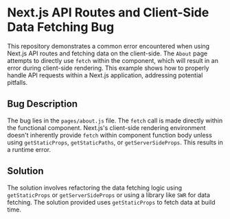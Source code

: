 # Next.js API Routes and Client-Side Data Fetching Bug

This repository demonstrates a common error encountered when using Next.js API routes and fetching data on the client-side.  The `About` page attempts to directly use `fetch` within the component, which will result in an error during client-side rendering. This example shows how to properly handle API requests within a Next.js application, addressing potential pitfalls.

## Bug Description

The bug lies in the `pages/about.js` file.  The `fetch` call is made directly within the functional component. Next.js's client-side rendering environment doesn't inherently provide `fetch` within component function body unless using `getStaticProps`, `getStaticPaths`, or `getServerSideProps`.  This results in a runtime error.

## Solution

The solution involves refactoring the data fetching logic using `getStaticProps` or `getServerSideProps` or using a library like `SWR` for data fetching.  The solution provided uses `getStaticProps` to fetch data at build time.